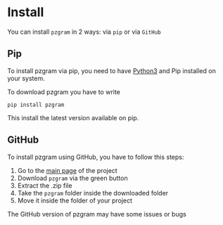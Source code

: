 # Install

You can install `pzgram` in 2 ways: via `pip` or via `GitHub`

## Pip

To install pzgram via pip, you need to have [Python3](https://www.python.org/downloads/) and Pip installed on your system.

To download pzgram you have to write
```
pip install pzgram
```

This install the latest version available on pip.

## GitHub

To install pzgram using GitHub, you have to follow this steps:
1. Go to the [main page](https://github.com/infopz/pzgram) of the project
2. Download `pzgram` via the green button
3. Extract the .zip file
4. Take the `pzgram` folder inside the downloaded folder
5. Move it inside the folder of your project

The GitHub version of pzgram may have some issues or bugs
